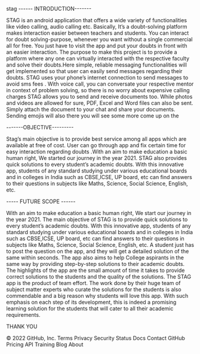    stag
------ INTRODUCTION-------

STAG is an android application that offers a wide variety of functionalities like video calling, audio calling etc. Basically, It’s a doubt-solving platform makes interaction easier between teachers and students. You can interact for doubt solving-purpose, whenever you want without a single commercial all for free. You just have to visit the app and put your doubts in front with an easier interaction. The purpose to make this project is to provide a platform where any one can virtually interacted with the respective faculty and solve their doubts.Here simple, reliable messaging functionalities will get implemented so that user can easily send messages regarding their doubts. STAG uses your phone’s internet connection to send messages to avoid sms fees . With voice call, you can conversate your respective mentor in context of problem solving, so there is no worry about expensive calling charges STAG allows you to send and receive documents too. While photos and videos are allowed for sure, PDF, Excel and Word files can also be sent. Simply attach the document to your chat and share your documents. Sending emojis will also there you will see some more come up on the

-------OBJECTIVE---------

Stag’s main objective is to provide best service among all apps which are available at free of cost. User can go through app and fix certain time for easy interaction regarding doubts .With an aim to make education a basic human right, We started our journey in the year 2021. STAG also provides quick solutions to every student’s academic doubts. With this innovative app, students of any standard studying under various educational boards and in colleges in India such as CBSE,ICSE, UP board, etc can find answers to their questions in subjects like Maths, Science, Social Science, English, etc.

----- FUTURE SCOPE ------

With an aim to make education a basic human right, We start our journey in the year 2021. The main objective of STAG is to provide quick solutions to every student’s academic doubts. With this innovative app, students of any standard studying under various educational boards and in colleges in India such as CBSE,ICSE, UP board, etc can find answers to their questions in subjects like Maths, Science, Social Science, English, etc. A student just has to post the question on the app, and they will get a detailed solution of the same within seconds. The app also aims to help College aspirants in the same way by providing step-by-step solutions to their academic doubts. The highlights of the app are the small amount of time it takes to provide correct solutions to the students and the quality of the solutions. The STAG app is the product of team effort. The work done by their huge team of subject matter experts who curate the solutions for the students is also commendable and a big reason why students will love this app. With such emphasis on each step of its development, this is indeed a promising learning solution for the students that will cater to all their academic requirements.

THANK YOU

© 2022 GitHub, Inc.
Terms
Privacy
Security
Status
Docs
Contact GitHub
Pricing
API
Training
Blog
About

